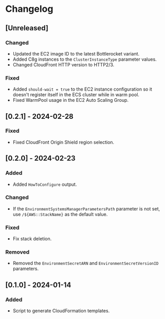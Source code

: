 # Changelog

## [Unreleased]
### Changed
- Updated the EC2 image ID to the latest Bottlerocket variant.
- Added C8g instances to the `ClusterInstanceType` parameter values.
- Changed CloudFront HTTP version to HTTP2/3.

### Fixed
- Added `should-wait = true` to the EC2 instance configuration so it doesn't register itself in the ECS cluster while in warm pool.
- Fixed WarmPool usage in the EC2 Auto Scaling Group.

## [0.2.1] - 2024-02-28
### Fixed
- Fixed CloudFront Origin Shield region selection.

## [0.2.0] - 2024-02-23
### Added
- Added `HowToConfigure` output.

### Changed
- If the `EnvironmentSystemsManagerParametersPath` parameter is not set, use `/${AWS::StackName}` as the default value.

### Fixed
- Fix stack deletion.

### Removed
- Removed the `EnvironmentSecretARN` and `EnvironmentSecretVersionID` parameters.

## [0.1.0] - 2024-01-14
### Added
- Script to generate CloudFormation templates.
